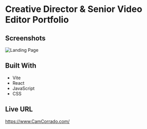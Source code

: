 # Creative Director & Senior Video Editor Portfolio

## Screenshots

![Landing Page](https://github.com/camcorrado/Creative-Director-and-Senior-Video-Editor-Portfolio/src/Components/Code/Projects/Pics/PortfolioLanding.jpg?raw=true)

## Built With

- Vite
- React
- JavaScript
- CSS

## Live URL

https://www.CamCorrado.com/
